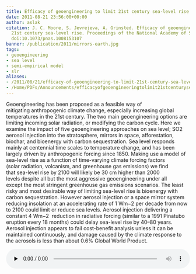 ```yaml
---
title: Efficacy of geoengineering to limit 21st century sea-level rise
date: 2011-08-21 23:56:00+00:00
author: aslak
citation: J. C. Moore, S. Jevrejeva, A. Grinsted. Efficacy of geoengineering to limit
  21st century sea-level rise. Proceedings of the National Academy of Sciences, 2010;
  doi:10.1073/pnas.1008153107
banner: /publication/2011/mirrors-earth.jpg
tags:
- geoengineering
- sea level
- semi-empirical model
- slr
aliases:
- /2011/08/21/efficacy-of-geoengineering-to-limit-21st-century-sea-level-rise/
- /Home/PDFs/Announcements/efficacyofgeoengineeringtolimit21stcenturysea-levelrise
---
```


Geoengineering has been proposed as a feasible way of mitigating anthropogenic climate change, especially increasing global temperatures in the 21st century. The two main geoengineering options are limiting incoming solar radiation, or modifying the carbon cycle. Here we examine the impact of five geoengineering approaches on sea level; SO2 aerosol injection into the stratosphere, mirrors in space, afforestation, biochar, and bioenergy with carbon sequestration.  <!--more--> Sea level responds mainly at centennial time scales to temperature change, and has been largely driven by anthropogenic forcing since 1850. Making use a model of sea-level rise as a function of time-varying climate forcing factors (solar radiation, volcanism, and greenhouse gas emissions) we find that sea-level rise by 2100 will likely be 30 cm higher than 2000 levels despite all but the most aggressive geoengineering under all except the most stringent greenhouse gas emissions scenarios. The least risky and most desirable way of limiting sea-level rise is bioenergy with carbon sequestration. However aerosol injection or a space mirror system reducing insolation at an accelerating rate of 1 Wm−2 per decade from now to 2100 could limit or reduce sea levels. Aerosol injection delivering a constant 4 Wm−2  reduction in radiative forcing (similar to a 1991 Pinatubo eruption every 18 months) could delay sea-level rise by 40–80 years. Aerosol injection appears to fail cost-benefit analysis unless it can be maintained continuously, and damage caused by the climate response to the aerosols is less than about 0.6% Global World Product.

<!--[if lt IE 9]><![endif]--><audio preload="none" style="width: 100%;" controls="controls"><source type="audio/mpeg" src="https://podcasts.aaas.org/science\_podcast/SciencePodcast\_100827.mp3?_=1" />

[https://podcasts.aaas.org/science\_podcast/SciencePodcast\_100827.mp3](https://podcasts.aaas.org/science_podcast/SciencePodcast_100827.mp3)</audio>

**Citation**: J. C. Moore, S. Jevrejeva, A. Grinsted. Efficacy of geoengineering to limit 21st century sea-level rise.Proceedings of the National Academy of Sciences, 2010; doi:[10.1073/pnas.1008153107](http://dx.doi.org/10.1073/pnas.1008153107) [pdf](/pdf/Moore-PNAS10-geoengineering-and-sea-level.pdf) [<a href="http://www.pnas.org/lookup/suppl/doi:10.1073/pnas.1008153107/-/DCSupplemental" rel="nofollow">supp-info</a>]

Some mentions of the paper:

  * [http://news.sciencemag.org/sciencenow/2010/08/can-geoengineering-halt-sea-leve.html](http://news.sciencemag.org/sciencenow/2010/08/can-geoengineering-halt-sea-leve.html)
  * [http://podcasts.aaas.org/science_podcast/SciencePodcast_100827.mp3](http://podcasts.aaas.org/science_podcast/SciencePodcast_100827.mp3)
  * [http://www.nature.com/news/2010/100823/full/news.2010.426.html](http://www.nature.com/news/2010/100823/full/news.2010.426.html)
  * [http://www.bbc.co.uk/news/science-environment-11076786](http://www.bbc.co.uk/news/science-environment-11076786)
  * [http://www.scientificamerican.com/blog/post.cfm?id=all-out-geoengineering-still-would-2010-08-23](http://www.scientificamerican.com/blog/post.cfm?id=all-out-geoengineering-still-would-2010-08-23)
  * [http://arstechnica.com/science/news/2010/08/geoengineering-smackdown-how-5-methods-might-impact-rising-sea-levels.ars](http://arstechnica.com/science/news/2010/08/geoengineering-smackdown-how-5-methods-might-impact-rising-sea-levels.ars)